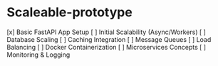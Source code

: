 # Scaleable-prototype

[x] Basic FastAPI App Setup
[ ] Initial Scalability (Async/Workers)
[ ] Database Scaling
[ ] Caching Integration
[ ] Message Queues
[ ] Load Balancing
[ ] Docker Containerization
[ ] Microservices Concepts
[ ] Monitoring & Logging
